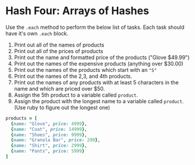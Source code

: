 # Hash Four: Arrays of Hashes

Use the `.each` method to perform the below list of tasks. Each task should have it's own `.each` block.

1. Print out all of the names of products
1. Print out all of the prices of products
1. Print out the name and formatted price of the products ("Glove $49.99")
1. Print out the names of the expensive products (anything over $30.00)
1. Print out the names of the products which start with an `"S"`
1. Print out the names of the 2,3, and 4th products.
1. Print out the names of any products with at least 5 characters in the name and which are priced over $50.
1. Assign the 5th product to a variable called `product`.
1. Assign the product with the longest name to a variable called `product`. (Use ruby to figure out the longest one)
```rb
products = [
  {name: "Glove", price: 4999},
  {name: "Coat", price: 14999},
  {name: "Shoes", price: 9999},
  {name: "Granola Bar", price: 299},
  {name: "Shirt", price: 2999},
  {name: "Pants", price: 5999}
]
```
